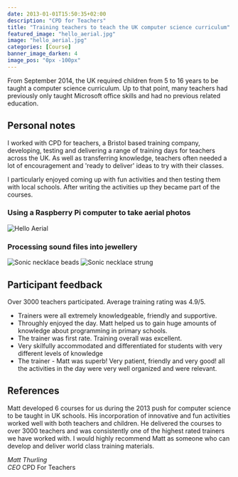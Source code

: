 ```yaml
---
date: 2013-01-01T15:50:35+02:00
description: "CPD for Teachers"
title: "Training teachers to teach the UK computer science curriculum"
featured_image: "hello_aerial.jpg"
image: "hello_aerial.jpg"
categories: [Course]
banner_image_darken: 4
image_pos: "0px -100px"
---
```


From September 2014, the UK required children from 5 to 16 years to be taught a computer science curriculum.
Up to that point, many teachers had previously only taught Microsoft office skills and had no previous related education.

## Personal notes

I worked with CPD for teachers, a Bristol based training company, developing, testing and delivering a range of training days for teachers across the UK. As well as transferring knowledge, teachers often needed a lot of encouragement and 'ready to deliver' ideas to try with their classes.

I particularly enjoyed coming up with fun activities and then testing them with local schools. After writing the activities up they became part of the courses.

### Using a Raspberry Pi computer to take aerial photos

![Hello Aerial](/hello_aerial.jpg)

### Processing sound files into jewellery

![Sonic necklace beads](/necklace_beads.jpg)
![Sonic necklace strung](/necklace_strung.jpg)

## Participant feedback

Over 3000 teachers participated. Average training rating was 4.9/5.

* Trainers were all extremely knowledgeable, friendly and supportive.
* Throughly enjoyed the day. Matt helped us to gain huge amounts of knowledge about programming in primary schools.
* The trainer was first rate. Training overall was excellent.
* Very skilfully accommodated and differentiated for students with very different levels of knowledge
* The trainer - Matt was superb! Very patient, friendly and very good! all the activities in the day were very well organized and were relevant.


## References

Matt developed 6 courses for us during the 2013 push for computer science to be taught in UK schools. His incorporation of innovative and fun activities worked well with both teachers and children. He delivered the courses to over 3000 teachers and was consistently one of the highest rated trainers we have worked with. I would highly recommend Matt as someone who can develop and deliver world class training materials.

*Matt Thurling*  
*CEO* CPD For Teachers

